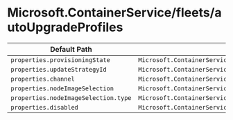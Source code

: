 # Microsoft.ContainerService/fleets/autoUpgradeProfiles

| Default Path | Alias |
|---|---|
| `properties.provisioningState` | `Microsoft.ContainerService/fleets/autoUpgradeProfiles/provisioningState` |
| `properties.updateStrategyId` | `Microsoft.ContainerService/fleets/autoUpgradeProfiles/updateStrategyId` |
| `properties.channel` | `Microsoft.ContainerService/fleets/autoUpgradeProfiles/channel` |
| `properties.nodeImageSelection` | `Microsoft.ContainerService/fleets/autoUpgradeProfiles/nodeImageSelection` |
| `properties.nodeImageSelection.type` | `Microsoft.ContainerService/fleets/autoUpgradeProfiles/nodeImageSelection.type` |
| `properties.disabled` | `Microsoft.ContainerService/fleets/autoUpgradeProfiles/disabled` |

